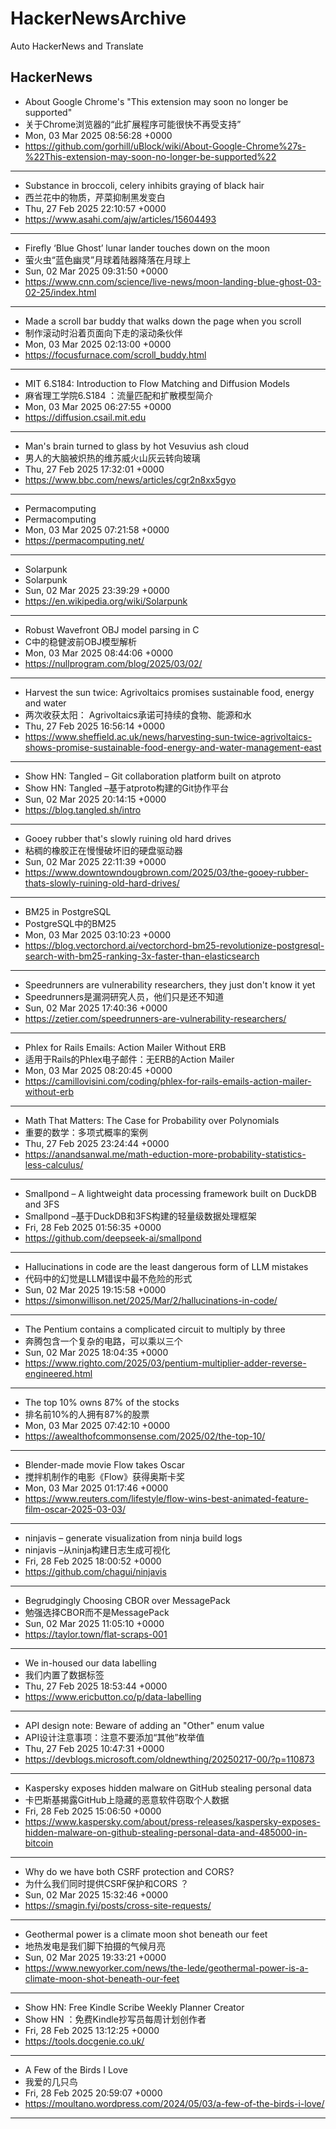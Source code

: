 # HackerNewsArchive
Auto HackerNews and Translate

## HackerNews
* About Google Chrome's "This extension may soon no longer be supported"
* 关于Chrome浏览器的“此扩展程序可能很快不再受支持”
* Mon, 03 Mar 2025 08:56:28 +0000
* https://github.com/gorhill/uBlock/wiki/About-Google-Chrome%27s-%22This-extension-may-soon-no-longer-be-supported%22
----
* Substance in broccoli, celery inhibits graying of black hair
* 西兰花中的物质，芹菜抑制黑发变白
* Thu, 27 Feb 2025 22:10:57 +0000
* https://www.asahi.com/ajw/articles/15604493
----
* Firefly ‘Blue Ghost’ lunar lander touches down on the moon
* 萤火虫“蓝色幽灵”月球着陆器降落在月球上
* Sun, 02 Mar 2025 09:31:50 +0000
* https://www.cnn.com/science/live-news/moon-landing-blue-ghost-03-02-25/index.html
----
* Made a scroll bar buddy that walks down the page when you scroll
* 制作滚动时沿着页面向下走的滚动条伙伴
* Mon, 03 Mar 2025 02:13:00 +0000
* https://focusfurnace.com/scroll_buddy.html
----
* MIT 6.S184: Introduction to Flow Matching and Diffusion Models
* 麻省理工学院6.S184 ：流量匹配和扩散模型简介
* Mon, 03 Mar 2025 06:27:55 +0000
* https://diffusion.csail.mit.edu
----
* Man's brain turned to glass by hot Vesuvius ash cloud
* 男人的大脑被炽热的维苏威火山灰云转向玻璃
* Thu, 27 Feb 2025 17:32:01 +0000
* https://www.bbc.com/news/articles/cgr2n8xx5gyo
----
* Permacomputing
* Permacomputing
* Mon, 03 Mar 2025 07:21:58 +0000
* https://permacomputing.net/
----
* Solarpunk
* Solarpunk
* Sun, 02 Mar 2025 23:39:29 +0000
* https://en.wikipedia.org/wiki/Solarpunk
----
* Robust Wavefront OBJ model parsing in C
* C中的稳健波前OBJ模型解析
* Mon, 03 Mar 2025 08:44:06 +0000
* https://nullprogram.com/blog/2025/03/02/
----
* Harvest the sun twice: Agrivoltaics promises sustainable food, energy and water
* 两次收获太阳： Agrivoltaics承诺可持续的食物、能源和水
* Thu, 27 Feb 2025 16:56:14 +0000
* https://www.sheffield.ac.uk/news/harvesting-sun-twice-agrivoltaics-shows-promise-sustainable-food-energy-and-water-management-east
----
* Show HN: Tangled – Git collaboration platform built on atproto
* Show HN: Tangled –基于atproto构建的Git协作平台
* Sun, 02 Mar 2025 20:14:15 +0000
* https://blog.tangled.sh/intro
----
* Gooey rubber that's slowly ruining old hard drives
* 粘稠的橡胶正在慢慢破坏旧的硬盘驱动器
* Sun, 02 Mar 2025 22:11:39 +0000
* https://www.downtowndougbrown.com/2025/03/the-gooey-rubber-thats-slowly-ruining-old-hard-drives/
----
* BM25 in PostgreSQL
* PostgreSQL中的BM25
* Mon, 03 Mar 2025 03:10:23 +0000
* https://blog.vectorchord.ai/vectorchord-bm25-revolutionize-postgresql-search-with-bm25-ranking-3x-faster-than-elasticsearch
----
* Speedrunners are vulnerability researchers, they just don't know it yet
* Speedrunners是漏洞研究人员，他们只是还不知道
* Sun, 02 Mar 2025 17:40:36 +0000
* https://zetier.com/speedrunners-are-vulnerability-researchers/
----
* Phlex for Rails Emails: Action Mailer Without ERB
* 适用于Rails的Phlex电子邮件：无ERB的Action Mailer
* Mon, 03 Mar 2025 08:20:45 +0000
* https://camillovisini.com/coding/phlex-for-rails-emails-action-mailer-without-erb
----
* Math That Matters: The Case for Probability over Polynomials
* 重要的数学：多项式概率的案例
* Thu, 27 Feb 2025 23:24:44 +0000
* https://anandsanwal.me/math-eduction-more-probability-statistics-less-calculus/
----
* Smallpond – A lightweight data processing framework built on DuckDB and 3FS
* Smallpond –基于DuckDB和3FS构建的轻量级数据处理框架
* Fri, 28 Feb 2025 01:56:35 +0000
* https://github.com/deepseek-ai/smallpond
----
* Hallucinations in code are the least dangerous form of LLM mistakes
* 代码中的幻觉是LLM错误中最不危险的形式
* Sun, 02 Mar 2025 19:15:58 +0000
* https://simonwillison.net/2025/Mar/2/hallucinations-in-code/
----
* The Pentium contains a complicated circuit to multiply by three
* 奔腾包含一个复杂的电路，可以乘以三个
* Sun, 02 Mar 2025 18:04:35 +0000
* https://www.righto.com/2025/03/pentium-multiplier-adder-reverse-engineered.html
----
* The top 10% owns 87% of the stocks
* 排名前10%的人拥有87%的股票
* Mon, 03 Mar 2025 07:42:10 +0000
* https://awealthofcommonsense.com/2025/02/the-top-10/
----
* Blender-made movie Flow takes Oscar
* 搅拌机制作的电影《Flow》获得奥斯卡奖
* Mon, 03 Mar 2025 01:17:46 +0000
* https://www.reuters.com/lifestyle/flow-wins-best-animated-feature-film-oscar-2025-03-03/
----
* ninjavis – generate visualization from ninja build logs
* ninjavis –从ninja构建日志生成可视化
* Fri, 28 Feb 2025 18:00:52 +0000
* https://github.com/chagui/ninjavis
----
* Begrudgingly Choosing CBOR over MessagePack
* 勉强选择CBOR而不是MessagePack
* Sun, 02 Mar 2025 11:05:10 +0000
* https://taylor.town/flat-scraps-001
----
* We in-housed our data labelling
* 我们内置了数据标签
* Thu, 27 Feb 2025 18:53:44 +0000
* https://www.ericbutton.co/p/data-labelling
----
* API design note: Beware of adding an "Other" enum value
* API设计注意事项：注意不要添加“其他”枚举值
* Thu, 27 Feb 2025 10:47:31 +0000
* https://devblogs.microsoft.com/oldnewthing/20250217-00/?p=110873
----
* Kaspersky exposes hidden malware on GitHub stealing personal data
* 卡巴斯基揭露GitHub上隐藏的恶意软件窃取个人数据
* Fri, 28 Feb 2025 15:06:50 +0000
* https://www.kaspersky.com/about/press-releases/kaspersky-exposes-hidden-malware-on-github-stealing-personal-data-and-485000-in-bitcoin
----
* Why do we have both CSRF protection and CORS?
* 为什么我们同时提供CSRF保护和CORS ？
* Sun, 02 Mar 2025 15:32:46 +0000
* https://smagin.fyi/posts/cross-site-requests/
----
* Geothermal power is a climate moon shot beneath our feet
* 地热发电是我们脚下拍摄的气候月亮
* Sun, 02 Mar 2025 19:33:21 +0000
* https://www.newyorker.com/news/the-lede/geothermal-power-is-a-climate-moon-shot-beneath-our-feet
----
* Show HN: Free Kindle Scribe Weekly Planner Creator
* Show HN ：免费Kindle抄写员每周计划创作者
* Fri, 28 Feb 2025 13:12:25 +0000
* https://tools.docgenie.co.uk/
----
* A Few of the Birds I Love
* 我爱的几只鸟
* Fri, 28 Feb 2025 20:59:07 +0000
* https://moultano.wordpress.com/2024/05/03/a-few-of-the-birds-i-love/
----

